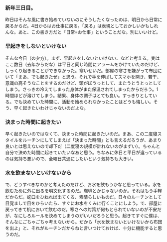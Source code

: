 ### 新年三日目。
昨日はそんな風に書き始めていないのにそうしたくなったのは、明日から日常に戻るからだ。4日からはお仕事に戻る。「戻る」は表現としておかしいかもしれんな。あと、この書き方だと「日常=お仕事」ということだな。別にいいけど。

### 早起きをしないといけない
そんな今日（の夕方）。まず、早起きをしないといけない、などと考える。実はここ数日（去年からだな）は平日と同じ時間にアラームをかけていたのだけど、しっくり起きることができなかった。寒いせいだ。部屋の寒さを嫌がって布団にいて「まあ、でも起きたぜ」と思う。それで手を伸ばしてスマホを開き、若干、意識の高そうなことをするのだけど、頭がぼうっとして、またうとうとっとしてしまう。さっきの冷えてしまった身体がまた保温されてしまったからだろう。1時間ほどが溶けてしまう。結果、身体の調子はとても良い。すっきりとしている。でも決めていた時間に、活動を始められなかったことはどうも悔しい。そう、早く起きたいわけじゃないのだよな。

### 決まった時間に起きたい
早く起きたいのではなくて、決まった時間に起きたいのだ。まあ、この二度寝スタイルをルーチンにしてしまえば「決まった時間」とも言えるだろうが、あまり良いとは思えないので却下だ（二度寝の規模が計れないのがまずい）。ちゃんと自分で決めた時間に起きていたいなあと思う。ちなみに休日と平日が違っているのは気持ち悪いので、全曜日共通にしたいという気持ちも大きい。

### 水を飲まないといけないから
で、どうすべきなのかと考えたのだけど、お水を飲もうかなと思っている。水を飲むために外に出るを明文化するのだ。珈琲とかじゃないのか。それはもう手軽だからだ。蛇口をひねれば出てくる、素晴らしいものだ。日々のルーチンとして目覚ましで目をひらいたら、すぐにお水をくみに行くことにしよう。で、部屋に戻ってきて机において飲むのだ。寒さへの対策が何もとられていないのが不安だが、なにしろルールを決めてしまうのがいいだろうと思う。起きてすぐに僕は、そんなにごちゃごちゃ考えないから。だから「水を飲まないといけないから布団を出よ」と、それがルーチンだからねと言いつけておけば、十分に機能すると思うのだ。

